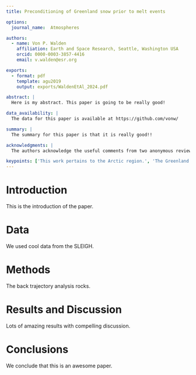 ```yaml
---
title: Preconditioning of Greenland snow prior to melt events

options:
  journal_name:  Atmospheres

authors:
  - name: Von P. Walden
    affiliation: Earth and Space Research, Seattle, Washington USA
    orcid: 0000-0003-3857-4416
    email: v.walden@esr.org

exports:
  - format: pdf
    template: agu2019
    output: exports/WaldenEtAl_2024.pdf

abstract: |
  Here is my abstract. This paper is going to be really good!

data_availability: |
  The data for this paper is available at https://github.com/vonw/

summary: |
  The summary for this paper is that it is really good!!

acknowledgments: | 
  The authors acknowledge the useful comments from two anonymous reviewers.

keypoints: ['This work pertains to the Arctic region.', 'The Greenland Ice Sheet (GrIS) is undergoing a complete transformation due to global warming.', "We SLEIGH'd it!!"]
---
```


# Introduction

This is the introduction of the paper.

# Data

We used cool data from the SLEIGH.

# Methods

The back trajectory analysis rocks.

# Results and Discussion

Lots of amazing results with compelling discussion.

# Conclusions

We conclude that this is an awesome paper.
